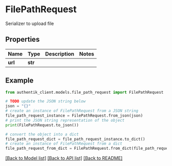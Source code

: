# FilePathRequest

Serializer to upload file

## Properties

Name | Type | Description | Notes
------------ | ------------- | ------------- | -------------
**url** | **str** |  | 

## Example

```python
from authentik_client.models.file_path_request import FilePathRequest

# TODO update the JSON string below
json = "{}"
# create an instance of FilePathRequest from a JSON string
file_path_request_instance = FilePathRequest.from_json(json)
# print the JSON string representation of the object
print(FilePathRequest.to_json())

# convert the object into a dict
file_path_request_dict = file_path_request_instance.to_dict()
# create an instance of FilePathRequest from a dict
file_path_request_from_dict = FilePathRequest.from_dict(file_path_request_dict)
```
[[Back to Model list]](../README.md#documentation-for-models) [[Back to API list]](../README.md#documentation-for-api-endpoints) [[Back to README]](../README.md)


